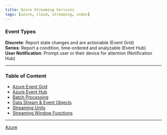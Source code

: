 ```yaml
---
title: Azure Streaming Services
tags: [azure, cloud, streaming, index]
---
```


### Event Types

**Discrete**: Report state changes and are actionable (Event Grid)  
**Series**: Report a condition, time-ordered and analyzable (Event Hub)  
**User Notification**: Prompt user or their device for attention (Notification Hub)

---

### Table of Content

* [Azure Event Grid](Azure%20Event%20Grid.md)
* [Azure Event Hub](Azure%20Event%20Hub.md)
* [Batch Processing](Batch%20Processing.md)
* [Data Stream & Event Objects](Data%20Stream%20&%20Event%20Objects.md)
* [Streaming Units](Streaming%20Units.md)
* [Streaming Window Functions](Streaming%20Window%20Functions.md)

---

[Azure](../Azure.md)